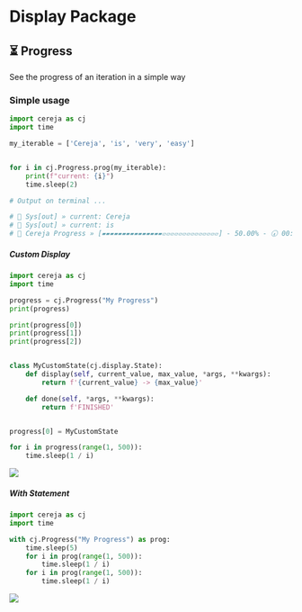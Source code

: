 # Display Package

## ⏳ Progress

See the progress of an iteration in a simple way

### Simple usage
```python
import cereja as cj
import time

my_iterable = ['Cereja', 'is', 'very', 'easy']


for i in cj.Progress.prog(my_iterable):
    print(f"current: {i}")
    time.sleep(2)

# Output on terminal ...

# 🍒 Sys[out] » current: Cereja 
# 🍒 Sys[out] » current: is 
# 🍒 Cereja Progress » [▰▰▰▰▰▰▰▰▰▰▰▰▰▰▰▱▱▱▱▱▱▱▱▱▱▱▱▱▱] - 50.00% - 🕢 00:00:02 estimated
```

##### Custom Display

```python
import cereja as cj
import time

progress = cj.Progress("My Progress")
print(progress)

print(progress[0])
print(progress[1])
print(progress[2])


class MyCustomState(cj.display.State):
    def display(self, current_value, max_value, *args, **kwargs):
        return f'{current_value} -> {max_value}'

    def done(self, *args, **kwargs):
        return f'FINISHED'


progress[0] = MyCustomState

for i in progress(range(1, 500)):
    time.sleep(1 / i)
```

<div>
 <img src="https://media.giphy.com/media/JnA6EErThhwTdQ5izb/giphy.gif">
</div>

##### With Statement

```python
import cereja as cj
import time

with cj.Progress("My Progress") as prog:
    time.sleep(5)
    for i in prog(range(1, 500)):
        time.sleep(1 / i)
    for i in prog(range(1, 500)):
        time.sleep(1 / i)
```

<div>
 <img src="https://media.giphy.com/media/W3gDDqVhgip0V9N7HA/giphy.gif">
</div>